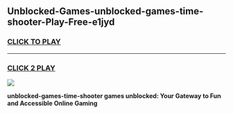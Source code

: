 
## Unblocked-Games-unblocked-games-time-shooter-Play-Free-e1jyd
<h3>
<a href="https://premium76.site?title=unblocked-games-time-shooter&ref=09A">CLICK TO PLAY</a></h3>
<hr>

<h3>
<a href="https://premium76.site?title=unblocked-games-time-shooter&ref=09A">CLICK 2 PLAY</a>
  
</h3>

<a href="https://premium76.site?title=unblocked-games-time-shooter&ref=09A"><img src="https://clearcache.store/games.png"></a>


**unblocked-games-time-shooter games unblocked: Your Gateway to Fun and Accessible Online Gaming**

